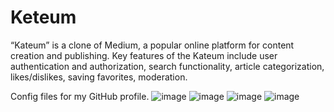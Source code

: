 # Keteum 
“Kateum” is a clone of Medium, a popular online platform for content creation and publishing. 
Key features of the Kateum include user authentication and authorization, search functionality,
article categorization, likes/dislikes, saving favorites, moderation.  

Config files for my GitHub profile.
![image](https://github.com/KateMzz/Keteum/assets/84163327/f24a5c45-5ec1-425f-a49a-2f10854676d5)
![image](https://github.com/KateMzz/Keteum/assets/84163327/a74cd411-62ee-421f-8405-7322a4ec27e7)
![image](https://github.com/KateMzz/Keteum/assets/84163327/06b41d9e-ac83-446e-9e4d-09a5ab51bff9)
![image](https://github.com/KateMzz/Keteum/assets/84163327/c8a76e6f-4feb-4c4a-b987-ff5350e5abb5)

